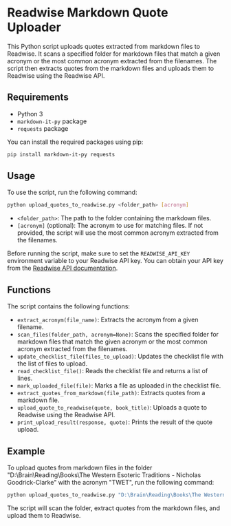 # Readwise Markdown Quote Uploader

This Python script uploads quotes extracted from markdown files to Readwise. It scans a specified folder for markdown files that match a given acronym or the most common acronym extracted from the filenames. The script then extracts quotes from the markdown files and uploads them to Readwise using the Readwise API.

## Requirements

- Python 3
- `markdown-it-py` package
- `requests` package

You can install the required packages using pip:

```bash
pip install markdown-it-py requests
```

## Usage

To use the script, run the following command:

```bash
python upload_quotes_to_readwise.py <folder_path> [acronym]
```

- `<folder_path>`: The path to the folder containing the markdown files.
- `[acronym]` (optional): The acronym to use for matching files. If not provided, the script will use the most common acronym extracted from the filenames.

Before running the script, make sure to set the `READWISE_API_KEY` environment variable to your Readwise API key. You can obtain your API key from the [Readwise API documentation](https://readwise.io/api_developer).

## Functions

The script contains the following functions:

- `extract_acronym(file_name)`: Extracts the acronym from a given filename.
- `scan_files(folder_path, acronym=None)`: Scans the specified folder for markdown files that match the given acronym or the most common acronym extracted from the filenames.
- `update_checklist_file(files_to_upload)`: Updates the checklist file with the list of files to upload.
- `read_checklist_file()`: Reads the checklist file and returns a list of lines.
- `mark_uploaded_file(file)`: Marks a file as uploaded in the checklist file.
- `extract_quotes_from_markdown(file_path)`: Extracts quotes from a markdown file.
- `upload_quote_to_readwise(quote, book_title)`: Uploads a quote to Readwise using the Readwise API.
- `print_upload_result(response, quote)`: Prints the result of the quote upload.

## Example

To upload quotes from markdown files in the folder "D:\Brain\Reading\Books\The Western Esoteric Traditions - Nicholas Goodrick-Clarke" with the acronym "TWET", run the following command:

```bash
python upload_quotes_to_readwise.py "D:\Brain\Reading\Books\The Western Esoteric Traditions - Nicholas Goodrick-Clarke" TWET
```

The script will scan the folder, extract quotes from the markdown files, and upload them to Readwise.